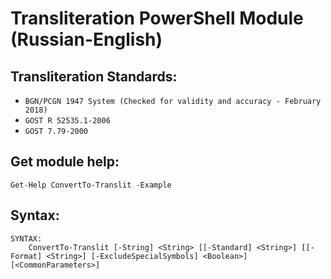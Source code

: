 # Transliteration PowerShell Module (Russian-English)

## Transliteration Standards:
- `BGN/PCGN 1947 System (Checked for validity and accuracy - February 2018)`
- `GOST R 52535.1-2006`
- `GOST 7.79-2000`

## Get module help:
```
Get-Help ConvertTo-Translit -Example
```

## Syntax:
```
SYNTAX:
    ConvertTo-Translit [-String] <String> [[-Standard] <String>] [[-Format] <String>] [-ExcludeSpecialSymbols] <Boolean>] [<CommonParameters>]
```
